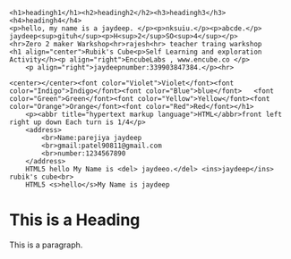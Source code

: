 <!DOCTYPE html>
<html>
<head>
	<title>JAYDEEP</title>
</head>
<body>

	<h1>headingh1</h1><h2>headingh2</h2><h3>headingh3</h3><h4>headingh4</h4>
	<p>hello, my name is a jaydeep. </p><p>nksuiu.</p><p>abcde.</p>
	jaydeep<sup>gituh</sup><p>H<sup>2</sup>SO<sup>4</sup></p>
	<hr>Zero 2 maker Warkshop<hr>rajesh<hr> teacher traing warkshop
	<h1 align="center">Rubik's Cube<p>Self Learning and exploration Activity</h><p align="right">EncubeLabs , www.encube.co </p>
		<p align="right">jaydeepnumber:339903847384.</p><hr>
	
	<center></center><font color="Violet">Violet</font><font color="Indigo">Indigo</font><font color="Blue">blue</font>   <font color="Green">Green</font><font color="Yellow">Yellow</font><font color="Orange">Orange</font><font color="Red">Red</font></h1>  
		<p><abbr title="hypertext markup language">HTML</abbr>front left right up down Each turn is 1/4</p>
		<address>
			<br>Name:parejiya jaydeep
			<br>gmail:patel90811@gmail.com
			<br>number:1234567890
		</address>
		HTML5 hello My Name is <del> jaydeeo.</del> <ins>jaydeep</ins> rubik's cube<br>
		HTML5 <s>hello</s>My Name is jaydeep
<title>Page Title</title>
</head>
<body>

<h1>This is a Heading</h1>
<p>This is a paragraph.</p>

</body>
</html>
